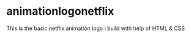 # animationlogonetflix
This is the basic netflix animation logo i build with help of HTML &amp; CSS  
